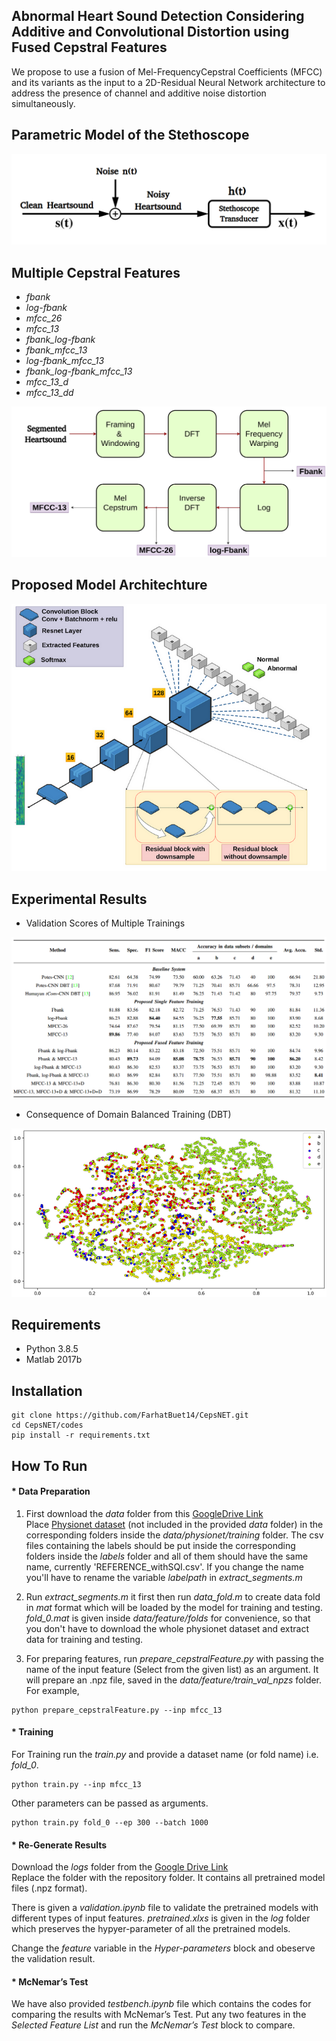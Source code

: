 ## Abnormal Heart Sound Detection Considering Additive and Convolutional Distortion using Fused Cepstral Features

We propose to use a fusion of Mel-FrequencyCepstral Coefficients (MFCC) and its variants as the input to a 2D-Residual Neural Network architecture to address the presence of channel and additive noise distortion simultaneously.

## Parametric Model of the Stethoscope

![signal.png](https://github.com/FarhatBuet14/CepsNET/blob/main/images/signal.png)

## Multiple Cepstral Features
* *fbank*
* *log-fbank*
* *mfcc_26*
* *mfcc_13*
* *fbank_log-fbank*
* *fbank_mfcc_13*
* *log-fbank_mfcc_13*
* *fbank_log-fbank_mfcc_13*
* *mfcc_13_d*
* *mfcc_13_dd*

![MFCC_flow.png](https://github.com/FarhatBuet14/CepsNET/blob/main/images/MFCC_flow.png)

## Proposed Model Architechture

![model%20architechture.png](https://github.com/FarhatBuet14/CepsNET/blob/main/images/model%20architechture.png)

## Experimental Results

* Validation Scores of Multiple Trainings 

![Result_Table.png](https://github.com/FarhatBuet14/CepsNET/blob/main/images/Result_Table.png)

* Consequence of Domain Balanced Training (DBT)

![tsne.png](https://github.com/FarhatBuet14/CepsNET/blob/main/images/tsne.png)

## Requirements
* Python 3.8.5
* Matlab 2017b

## Installation
~~~~{.python}
git clone https://github.com/FarhatBuet14/CepsNET.git
cd CepsNET/codes
pip install -r requirements.txt
~~~~


## How To Run

#### * Data Preparation

1. First download the *data* folder from this [GoogleDrive Link](https://drive.google.com/drive/folders/1BCjfQ9yknozTeW4s4gTO-Vyd-f9WwYNB?usp=sharing)<br />
Place [Physionet dataset](https://physionet.org/content/challenge-2016/1.0.0/#files) (not included in the provided *data* folder) in the corresponding folders inside the *data/physionet/training* folder.
The csv files containing the labels should be put inside the corresponding folders inside the *labels* folder and all of them should have the same name, currently 'REFERENCE_withSQI.csv'. If you change the name you'll have to rename the variable *labelpath* in  *extract_segments.m*<br /> 
3. Run *extract_segments.m* it first then run *data_fold.m* to create data fold in *mat* format which will be loaded by the model for training and testing. *fold_0.mat* is given inside *data/feature/folds* for convenience, so that you don't have to download the whole physionet dataset and extract data for training and testing.

4. For preparing features, run *prepare_cepstralFeature.py* with passing the name of the input feature (Select from the given list) as an argument. It will prepare an .npz file, saved in the *data/feature/train_val_npzs* folder. For example,
~~~~{.python}
python prepare_cepstralFeature.py --inp mfcc_13
~~~~

#### * Training
For Training run the *train.py* and provide a dataset name (or fold name) i.e. *fold_0*. 
~~~~{.python}
python train.py --inp mfcc_13
~~~~
Other parameters can be passed as arguments. 
~~~~{.python}
python train.py fold_0 --ep 300 --batch 1000 
~~~~


#### * Re-Generate Results
Download the *logs* folder from the [Google Drive Link](https://drive.google.com/drive/folders/1BCjfQ9yknozTeW4s4gTO-Vyd-f9WwYNB?usp=sharing)<br />
Replace the folder with the repository folder. It contains all pretrained model files (.npz format).

There is given a *validation.ipynb* file to validate the pretrained models with different types of input features. *pretrained.xlxs* is given in the *log* folder which preserves the hypyer-parameter of all the pretrained models. 

Change the *feature* variable in the *Hyper-parameters* block and obeserve the validation result.

#### * McNemar’s Test
We have also provided *testbench.ipynb* file which contains the codes for comparing the results with McNemar’s Test. Put any two features in the *Selected Feature List* and run the *McNemar’s Test* block to compare.
